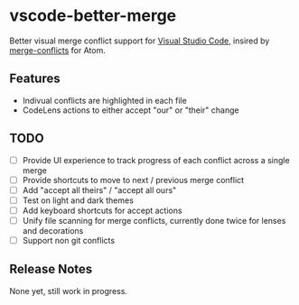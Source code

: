 # vscode-better-merge

Better visual merge conflict support for [Visual Studio Code](http://code.visualstudio.com/), insired by [merge-conflicts](https://atom.io/packages/merge-conflicts) for Atom.

## Features

 - Indivual conflicts are highlighted in each file
 - CodeLens actions to either accept "our" or "their" change

## TODO

 - [ ] Provide UI experience to track progress of each conflict across a single merge
 - [ ] Provide shortcuts to move to next / previous merge conflict
 - [ ] Add "accept all theirs" / "accept all ours"
 - [ ] Test on light and dark themes
 - [ ] Add keyboard shortcuts for accept actions
 - [ ] Unify file scanning for merge conflicts, currently done twice for lenses and decorations
 - [ ] Support non git conflicts

## Release Notes

None yet, still work in progress.

